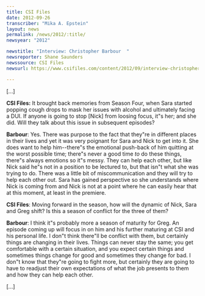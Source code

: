 ```yaml
---
title: CSI Files
date: 2012-09-26
transcriber: "Mika A. Epstein"
layout: news
permalink: /news/2012/:title/
newsyear: "2012"

newstitle: "Interview: Christopher Barbour  "
newsreporter: Shane Saunders
newssource: CSI Files
newsurl: https://www.csifiles.com/content/2012/09/interview-christopher-barbour-3/

---
```


[...]

**CSI Files:** It brought back memories from Season Four, when Sara started popping cough drops to mask her issues with alcohol and ultimately facing a DUI. If anyone is going to stop [Nick] from loosing focus, it"s her; and she did. Will they talk about this issue in subsequent episodes?

**Barbour**: Yes. There was purpose to the fact that they"re in different places in their lives and yet it was very poignant for Sara and Nick to get into it. She does want to help him--there"s the emotional push-back of him quitting at the worst possible time; there"s never a good time *to* do these things, there"s always emotions so it"s messy. They can help each other, but like Nick said he"s not in a position to be lectured to, but that isn"t what she was trying to do. There was a little bit of miscommunication and they will try to help each other out. Sara has gained perspective so she understands where Nick is coming from and Nick is not at a point where he can easily hear that at this moment, at least in the premiere.

**CSI Files**: Moving forward in the season, how will the dynamic of Nick, Sara and Greg  shift? Is this a season of conflict for the three of them?

**Barbour**: I think it"s probably more a season of maturity for Greg. An episode coming up will focus in on him and his further maturing at CSI and his personal life. I don"t think there"ll be conflict with them, but certainly things are changing in their lives. Things can never stay the same; you get comfortable with a certain situation, and you expect certain things and sometimes things change for good and sometimes they change for bad. I don"t know that they"re going to fight more, but certainly they are going to have to readjust their own expectations of what the job presents to them and how they can help each other.

[...]
